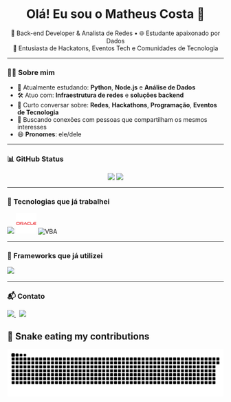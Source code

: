 <h1 align="center">Olá! Eu sou o Matheus Costa 👋</h1>

<p align="center">
🔭 Back-end Developer & Analista de Redes • 🌐 Estudante apaixonado por Dados <br>
🚀 Entusiasta de Hackatons, Eventos Tech e Comunidades de Tecnologia
</p>

---

### 👨‍💻 Sobre mim

- 🌱 Atualmente estudando: **Python**, **Node.js** e **Análise de Dados**
- 🛠️ Atuo com: **Infraestrutura de redes** e **soluções backend**
- 💬 Curto conversar sobre: **Redes**, **Hackathons**, **Programação**, **Eventos de Tecnologia**
- 🤝 Buscando conexões com pessoas que compartilham os mesmos interesses
- 😄 **Pronomes**: ele/dele

---

### 📊 GitHub Status

<div align="center">
  <img height="180em" src="https://github-readme-stats.vercel.app/api?username=matheuscosta71&show_icons=true&theme=merko&count_private=true"/>
  <img height="180em" src="https://github-readme-stats.vercel.app/api/top-langs/?username=matheuscosta71&layout=compact&theme=merko"/>
</div>

---

### 🧰 Tecnologias que já trabalhei

<p align="left">
  <img src="https://skillicons.dev/icons?i=html,css,javascript,typescript,nodejs,java,python,c,postgres,mysql" />
  <img src="https://raw.githubusercontent.com/devicons/devicon/master/icons/oracle/oracle-original.svg" height="48" title="Oracle" />
  <img src="https://upload.wikimedia.org/wikipedia/commons/thumb/7/78/Microsoft_Visual_Basic_for_Applications_logo.svg/640px-Microsoft_Visual_Basic_for_Applications_logo.svg.png" height="48" title="VBA" />
</p>

---

### 🧱 Frameworks que já utilizei

<p align="left">
  <img src="https://skillicons.dev/icons?i=react,spring,bootstrap" />
</p>

---

### 📬 Contato

<p align="left">
  <a href="https://www.linkedin.com/in/matheus-costa-56a9481ab/" target="_blank">
    <img src="https://img.shields.io/badge/-LinkedIn-%230077B5?style=for-the-badge&logo=linkedin&logoColor=white">
  </a>
  &nbsp;
  <a href="mailto:matheushenri26@outlook.com">
    <img src="https://img.shields.io/badge/-Outlook-0078D4?style=for-the-badge&logo=microsoft-outlook&logoColor=white">
  </a>
</p>

## 🐍 Snake eating my contributions

<picture>
  <source media="(prefers-color-scheme: dark)" srcset="https://raw.githubusercontent.com/matheuscosta71/matheuscosta71/output/github-snake-dark.svg" />
  <source media="(prefers-color-scheme: light)" srcset="https://raw.githubusercontent.com/matheuscosta71/matheuscosta71/output/github-snake.svg" />
  <img alt="github-snake" src="https://raw.githubusercontent.com/matheuscosta71/matheuscosta71/output/github-snake.svg" />
</picture>


